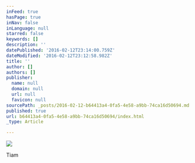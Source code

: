 ```yaml
---
inFeed: true
hasPage: true
inNav: false
inLanguage: null
starred: false
keywords: []
description: ''
datePublished: '2016-02-12T23:14:00.759Z'
dateModified: '2016-02-12T23:12:58.982Z'
title: ''
author: []
authors: []
publisher:
  name: null
  domain: null
  url: null
  favicon: null
sourcePath: _posts/2016-02-12-b64413a4-0fa5-4e58-a9bb-74ca16d50694.md
published: true
url: b64413a4-0fa5-4e58-a9bb-74ca16d50694/index.html
_type: Article

---
```

![](https://the-grid-user-content.s3-us-west-2.amazonaws.com/eff0b14f-81f9-4ca0-a8b1-f088a320ba3b.jpg)

Tiam